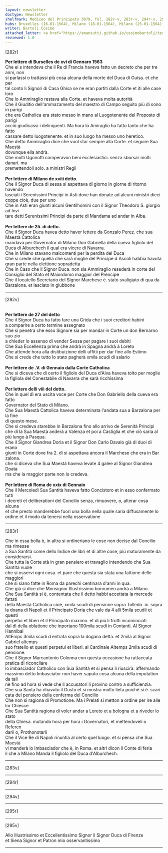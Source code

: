 ```yaml
---
layout: newsletter
doctype: Newsletter
shelfmark: Mediceo del Principato 3079, fol. 282r-v, 283r-v, 294r-v, 295r-v
hubs: Bruxelles (16-01-1564), Milano (18-01-1564), Milano (25-01-1564), Milano (27-01-1564), Spanish Court (05-01-1564), Madrid (08-01-1564), Roma (29-01-1564)
writer: Bartoli Cosimo
attached_letter: <a href="https://smansutti.github.io/cosimobartoli/texts/2976_043,2976_044/">2976_043,2976_044</a>
reviewed: 1.0
---
```


[282r]  
  
  
<strong>Per lettere di Burselles de xvi di Gennaro 1563</strong>  
Che ei s intendeva che il Re di Francia haveva fatto un decreto che per tre anni, non  
si parlassi o trattassi più cosa alcuna della morte del Duca di Guisa. et che per  
tal conto li Signori di Casa Ghisa se ne eran partiti dalla Corte et iti alle case loro  
Che lo Ammiraglio restava alla Corte. et haveva molta autorità  
Che il Giuditio dell'ammazamento del maestro di Campo seguito più dì sono in parigi  
che era Catholica era stato messo in mano al Luogotenente del Proposto di parigi  
acciò giudicassi i delinquenti. Ma hora lo Amiraglio ha fatto tanto che ha fatto  
cassare detto luogotenente. et in suo luogo ha messo uno heretico.  
Che detto Ammiraglio dice che vuol star sempre alla Corte. et seguire Sua Maestà  
dovunque ella andrà.  
Che molti Ugonotti comperavon beni ecclesiastici. senza sborsar molti danari. ma  
premettendoli solo. a ministri Regii  
<br/><strong>Per lettere di Milano de xviii detto.</strong>  
Che il Signor Duca di sessa si aspettava di giorno in giorne di ritorno havendo  
lasciati i Serenissimi Principi in Asti dove han donate ad alcuni ministri dieci  
coppe cioè, due per uno  
Che in Asti eran giunti alcuni Gentilhomini con il Signor Theodoro S. giorgio ad Invi  
tare detti Serenissimi Principi da parte di Mandama ad andar in Alba.  
<br/><strong>Per lettere de 25. di detto.</strong>  
Che il Signor Duca havea detto haver lettere da Gonzalo Perez. che sua Maestà Cattolica  
mandava per Governator di Milano Don Gabriella della cueva figliolo del  
Duca di Alburchech il qual era vicere di Navarra.  
Che in Milano stavano malcontenti per la perdita del Duca  
Che si crede che quella che sarà moglie del Principe d Ascoli habbia havuta  
gran parte nella elettione sopradetta  
Che in Caso che il Signor Duca. non sia Ammiraglio resederà in corte del  
Consiglio del Stato et Maiordomo maggior del Prencipe  
Che il locatello Secretario del Signor Marchese è. stato svaligiato di qua da  
Barzalona. et lasciato in giubbone  
  
---  

[282v]  
  
  
<br/><strong>Per lettere de 27 del detto</strong>  
Che il Signor Duca ha fatto fare una Grida che i suoi creditori habini  
a comparire a certo termine assegnato  
Che si penetra che esso Signore sia per mandar in Corte un don Bernarno suo zio  
a chieder lo assenso di vender Sessa per pagare i suoi debiti  
Che Sua Eccellenza prima che andrà in Spagna andrà à Loreto  
Che attende hora alla distibuizione delli uffitii per dar fine allo Estimo  
Che si crede che tutto lo stato pagherà xmila scudi di salario  
<br/><strong>Per lettere de .V. di Gennaio dalla Corte Catholica</strong>  
Che si diceva che di certo il figliolo del Duca d'Alva haveva tolto per moglie  
la figliola del Conestabile di Navarra che sarà ricchissima  
<br/><strong>Per lettere delli viii del detto.</strong>  
Che in quel dì era uscita voce per Corte che Don Gabriello della cueva era fatto  
Governator del Stato di Milano.  
Che Sua Maestà Cattolica haveva determinata l'andata sua a Barzalona per la fine  
di questo mese.  
Che si credeva starebbe in Barzalona fino allo arrivo de Serenità Principi  
che di là Sua Maestà anderà a Valenza et poi a Castiglia et che ciò saria al  
più lungo à Pasqua.  
Che il Signor Giandrea Doria et il Signor Don Carlo Davalo già di duoi dì erano  
giunti in Corte dove fra 2. dì si aspettava ancora il Marchese che era in Bar  
zalona.  
che si diceva che Sua Maestà haveva levate 4 galee al Signor Giandrea Doata  
ma che la maggior parte non lo credeva.  
<br/><strong>Per lettere di Roma de xxix di Gennaio</strong>  
Che il Mercoledì Sua Santità haveva fatto Concistoro et in esso confermato tutti  
i decreti et deliberationi del Concilio senza, rimuovere, o, alterar cosa alcuna  
et che presto manderebbe fuori una bolla nella quale saria diffusamente lo  
ordine et il modo da tenersi nella osservatione  
  
---  

[283r]  
  
  
Che in essa bolla ò, in altra si ordineriano le cose non decise dal Concilio ma rimesse  
a Sua Santità come dello Indice de libri et di altre cose, più maturamente da considerarsi.  
Che tutta la Corte stà in gran pensiero et travaglio intendendo che Sua Santità vuole  
che si osservi ogni cosa. et pare che questa sia stata una fattione delle maggiori  
che si siano fatte in Roma da parechi centinara d'anni in qua.  
Che già si dice che Monsignor Illustrissimo bonromeo andrà a Milano.  
Che Sua Santità si è, contentata che il detto habbi accettata la mercede fattati  
della Maestà Catholica cioè, xmila scudi di pensione sopra Tolledo .ix. sopra  
la doana di Napoli et il Principato Doria che vale da 4 alli 5mila scudii et questi  
perpetui et liberi et il Principato maximo. et di più li frutti incominciati  
dal dì della oblatione che inportano 100mila scudi in Contanti. Al Signor Hannibal  
AltEmps 3mila scudi d entrata sopra la dogana detta. et 2mila al Signor Gabriel altemps  
suo fratello et questi perpetui et liberi. al Cardinale Altemps 2mila scudi di pensione.  
Che il Signor Marcantonio Colonna con questa occasione ha rattaccata pratica di riconcliare  
lo imbasciador Catholico con Sua Santità et si pensa li riuscirà. affermando  
massimo detto Imbasciator non haver saputo cosa alcuna della imputation da tali  
nè fino ad hora si vede che li accusatori li provino contro a sufficienzia.  
Che sua Santa ha rihavuto il Gusto et si mostra molto lieta poichè si è. scari  
cata del pensiero della conferma del Concilio  
Che non si ragiona di Promotione. Ma i Prelati si metton a ordine per ire alle lor Chiesce  
Che Sua Santità ragiona di voler andar a Loreto et a bologna et a riveder lo stato  
della Chiesa. mutando hora per hora i Governatori, et mettendoveli o Referen  
darii o, Prothonotarii  
Che il Vice Re di Napoli rinuntia al certo quel luogo. et si pensa che Sua Maestà  
vi manderà lo Imbasciador che è, in Roma. et altri dicon il Conte di feria  
il che a Milano Manda il figliolo del Duca d'Alburchech.  
  
---  

[283v]  
  
  
  
---  

[294r]  
  
  
  
---  

[294v]  
  
  
  
---  

[295r]  
  
  
  
---  

[295v]  
  
  
Allo Illustrissimo et Eccellentissimo Signor il Signor Duca di Firenze  
et Siena Signor et Patron mio osservantissimo  
  
---  


